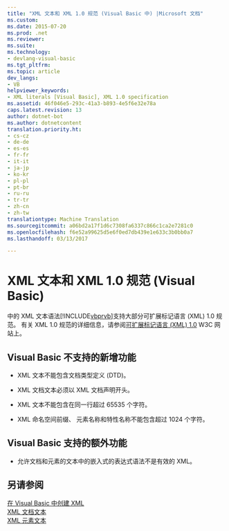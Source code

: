 ```yaml
---
title: "XML 文本和 XML 1.0 规范 (Visual Basic 中) |Microsoft 文档"
ms.custom: 
ms.date: 2015-07-20
ms.prod: .net
ms.reviewer: 
ms.suite: 
ms.technology:
- devlang-visual-basic
ms.tgt_pltfrm: 
ms.topic: article
dev_langs:
- VB
helpviewer_keywords:
- XML literals [Visual Basic], XML 1.0 specification
ms.assetid: 46f046e5-293c-41a3-b893-4e5f6e32e78a
caps.latest.revision: 13
author: dotnet-bot
ms.author: dotnetcontent
translation.priority.ht:
- cs-cz
- de-de
- es-es
- fr-fr
- it-it
- ja-jp
- ko-kr
- pl-pl
- pt-br
- ru-ru
- tr-tr
- zh-cn
- zh-tw
translationtype: Machine Translation
ms.sourcegitcommit: a06bd2a17f1d6c7308fa6337c866c1ca2e7281c0
ms.openlocfilehash: f6e52a99625d5e6f0ed7db439e1e633c3b0bb0a7
ms.lasthandoff: 03/13/2017

---
```

# <a name="xml-literals-and-the-xml-10-specification-visual-basic"></a>XML 文本和 XML 1.0 规范 (Visual Basic)
中的 XML 文本语法[!INCLUDE[vbprvb](../../../../csharp/programming-guide/concepts/linq/includes/vbprvb_md.md)]支持大部分可扩展标记语言 (XML) 1.0 规范。 有关 XML 1.0 规范的详细信息，请参阅[可扩展标记语言 (XML) 1.0](http://go.microsoft.com/fwlink/?LinkId=73927) W3C 网站上。  
  
## <a name="what-visual-basic-does-not-support"></a>Visual Basic 不支持的新增功能  
  
-   XML 文本不能包含文档类型定义 (DTD)。  
  
-   XML 文档文本必须以 XML 文档声明开头。  
  
-   XML 文本不能包含在同一行超过 65535 个字符。  
  
-   XML 命名空间前缀、 元素名称和特性名称不能包含超过 1024 个字符。  
  
## <a name="extra-features-that-visual-basic-supports"></a>Visual Basic 支持的额外功能  
  
-   允许文档和元素的文本中的嵌入式的表达式语法不是有效的 XML。  
  
## <a name="see-also"></a>另请参阅  
 [在 Visual Basic 中创建 XML](../../../../visual-basic/programming-guide/language-features/xml/creating-xml.md)   
 [XML 文档文本](../../../../visual-basic/language-reference/xml-literals/xml-document-literal.md)   
 [XML 元素文本](../../../../visual-basic/language-reference/xml-literals/xml-element-literal.md)
